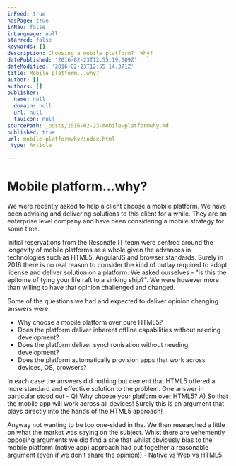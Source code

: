 ```yaml
---
inFeed: true
hasPage: true
inNav: false
inLanguage: null
starred: false
keywords: []
description: Choosing a mobile platform?  Why?
datePublished: '2016-02-23T12:55:19.009Z'
dateModified: '2016-02-23T12:55:14.371Z'
title: Mobile platform...why?
author: []
authors: []
publisher:
  name: null
  domain: null
  url: null
  favicon: null
sourcePath: _posts/2016-02-23-mobile-platformwhy.md
published: true
url: mobile-platformwhy/index.html
_type: Article

---
```

# Mobile platform...why?

We were recently asked to help a client choose a mobile platform.  We have been advising and delivering solutions to this client for a while.  They are an enterprise level company and have been considering a mobile strategy for some time.

Initial reservations from the Resonate IT team were centred around the longevity of mobile platforms as a whole given the advances in technologies such as HTML5, AngularJS and browser standards.  Surely in 2016 there is no real reason to consider the kind of outlay required to adopt, license and deliver solution on a platform.  We asked ourselves - "is this the epitome of tying your life raft to a sinking ship?".   We were however more than willing to have that opinion challenged and changed.

Some of the questions we had and expected to deliver opinion changing answers were:

* Why choose a mobile platform over pure HTML5?
* Does the platform deliver inherent offline capabilities without needing development?
* Does the platform deliver synchronisation without needing development?
* Does the platform automatically provision apps that work across devices, OS, browsers?

In each case the answers did nothing but cement that HTML5 offered a more standard and effective solution to the problem.  One answer in particular stood out - Q) Why choose your platform over HTML5? A) So that the mobile app will work across all devices!  Surely this is an argument that plays directly into the hands of the HTML5 approach!

Anyway not wanting to be too one-sided in the. We then researched a little on what the market was saying on the subject.  Whist there are vehemently opposing arguments we did find a site that whilst obviously bias to the mobile platform (native app) approach had put together a reasonable argument (even if we don't share the opinion!) - [Native vs Web vs HTML5][0]

[0]: https://www.mobilesmith.com/html5-vs-native-debate-is-over/